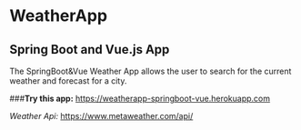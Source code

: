 # WeatherApp
## Spring Boot and Vue.js App

The SpringBoot&Vue Weather App allows the user to search for the current weather and forecast for a city.


###**Try this app:** https://weatherapp-springboot-vue.herokuapp.com


*Weather Api:* https://www.metaweather.com/api/